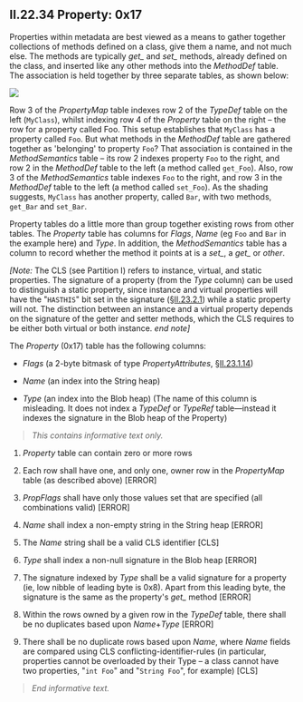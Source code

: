 ## II.22.34 Property: 0x17

Properties within metadata are best viewed as a means to gather together collections of methods defined on a class, give them a name, and not much else. The methods are typically *get_* and *set_* methods, already defined on the class, and inserted like any other methods into the _MethodDef_ table. The association is held together by three separate tables, as shown below:

 ![](ii.22.34-property-0x17-figure-1.png)

Row 3 of the _PropertyMap_ table indexes row 2 of the _TypeDef_ table on the left (`MyClass`), whilst indexing row 4 of the _Property_ table on the right &ndash; the row for a property called Foo.  This setup establishes that `MyClass` has a property called `Foo`. But what methods in the _MethodDef_ table are gathered together as 'belonging' to property `Foo`? That association is contained in the _MethodSemantics_ table &ndash; its row 2 indexes property `Foo` to the right, and row 2 in the _MethodDef_ table to the left (a method called `get_Foo`). Also, row 3 of the _MethodSemantics_ table indexes `Foo` to the right, and row 3 in the _MethodDef_ table to the left (a method called `set_Foo`). As the shading suggests, `MyClass` has another property, called `Bar`, with two methods, `get_Bar` and `set_Bar`.

Property tables do a little more than group together existing rows from other tables. The _Property_ table has columns for _Flags_, _Name_ (eg `Foo` and `Bar` in the example here) and _Type_. In addition, the _MethodSemantics_ table has a column to record whether the method it points at is a *set_*, a *get_* or *other*.

_[Note:_ The CLS (see Partition I) refers to instance, virtual, and static properties. The signature of a property (from the _Type_ column) can be used to distinguish a static property, since instance and virtual properties will have the "`HASTHIS`" bit set in the signature (§[II.23.2.1](ii.23.2.1-methoddefsig.md)) while a static property will not. The distinction between an instance and a virtual property depends on the signature of the getter and setter methods, which the CLS requires to be either both virtual or both instance. _end note]_

The _Property_ (0x17) table has the following columns:

 * _Flags_ (a 2-byte bitmask of type _PropertyAttributes_, §[II.23.1.14](ii.23.1.14-flags-for-properties-propertyattributes.md))

 * _Name_ (an index into the String heap)
 
 * _Type_ (an index into the Blob heap) (The name of this column is misleading.  It does not index a _TypeDef_ or _TypeRef_ table&mdash;instead it indexes the signature in the Blob heap of the Property)

> _This contains informative text only._

 1. _Property_ table can contain zero or more rows

 2. Each row shall have one, and only one, owner row in the _PropertyMap_ table (as described above) \[ERROR\]

 3. _PropFlags_ shall have only those values set that are specified (all combinations valid) \[ERROR\]

 4. _Name_ shall index a non-empty string in the String heap \[ERROR\]

 5. The _Name_ string shall be a valid CLS identifier \[CLS\]

 6. _Type_ shall index a non-null signature in the Blob heap \[ERROR\]

 7. The signature indexed by _Type_ shall be a valid signature for a property (ie, low nibble of leading byte is 0x8). Apart from this leading byte, the signature is the same as the property's *get_* method  \[ERROR\]

 8. Within the rows owned by a given row in the _TypeDef_ table, there shall be no duplicates based upon _Name_+_Type_ \[ERROR\]

 9. There shall be no duplicate rows based upon _Name_, where _Name_ fields are compared using CLS conflicting-identifier-rules (in particular, properties cannot be overloaded by their Type &ndash; a class cannot have two properties, "`int Foo`" and "`String Foo`", for example) \[CLS\]

> _End informative text._
